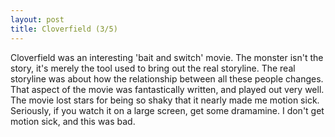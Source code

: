 ```yaml
---
layout: post
title: Cloverfield (3/5)
---
```


Cloverfield was an interesting 'bait and switch' movie. The monster isn't the story, it's merely the tool used to bring out the real storyline. The real storyline was about how the relationship between all these people changes. That aspect of the movie was fantastically written, and played out very well. The movie lost stars for being so shaky that it nearly made me motion sick. Seriously, if you watch it on a large screen, get some dramamine. I don't get motion sick, and this was bad.

